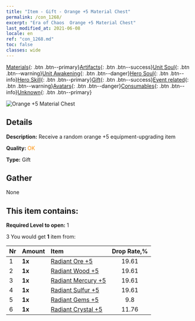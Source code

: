 ```yaml
---
title: "Item - Gift - Orange +5 Material Chest"
permalink: /con_1268/
excerpt: "Era of Chaos  Orange +5 Material Chest"
last_modified_at: 2021-06-08
locale: en
ref: "con_1268.md"
toc: false
classes: wide
---
```

 [Materials](/Items/){: .btn .btn--primary}[Artifacts](/Items/Artifacts/){: .btn .btn--success}[Unit Soul](/Items/UnitSoul/){: .btn .btn--warning}[Unit Awakening](/Items/UnitAwakening/){: .btn .btn--danger}[Hero Soul](/Items/HeroSoul/){: .btn .btn--info}[Hero Skill](/Items/HeroSkill/){: .btn .btn--primary}[Gift](/Items/Gift/){: .btn .btn--success}[Event related](/Items/Events/){: .btn .btn--warning}[Avatars](/Items/Avatars/){: .btn .btn--danger}[Consumables](/Items/Consumables/){: .btn .btn--info}[Unknown](/Items/Unknown/){: .btn .btn--primary}

 ![Orange +5 Material Chest](/images/t/i_304002.png)

## Details
 **Description:** Receive a random orange +5 equipment-upgrading item

 **Quality:** <span style="color: #FF8C00">OK</span>

 **Type:** Gift

## Gather

  None

## This item contains:

 **Required Level to open:** 1

 3 You would get **1** item  from:

  | Nr | Amount |     Item    | Drop Rate,% |
  |:---|:-------|:------------|:---------:|
  | 1 |  **1x** | [Radiant Ore +5](/Items/mat_96/) | 19.61 | 
  | 2 |  **1x** | [Radiant Wood +5](/Items/mat_97/) | 19.61 | 
  | 3 |  **1x** | [Radiant Mercury +5](/Items/mat_98/) | 19.61 | 
  | 4 |  **1x** | [Radiant Sulfur +5](/Items/mat_99/) | 19.61 | 
  | 5 |  **1x** | [Radiant Gems +5](/Items/mat_100/) | 9.8 | 
  | 6 |  **1x** | [Radiant Crystal +5](/Items/mat_101/) | 11.76 | 
